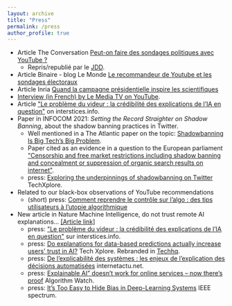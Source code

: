 ```yaml
---
layout: archive
title: "Press"
permalink: /press
author_profile: true
---
```


* Article The Conversation [Peut-on faire des sondages politiques avec YouTube ?](https://theconversation.com/peut-on-faire-des-sondages-politiques-avec-youtube-186067)
   * Repris/republié par le [JDD](https://www.lejdd.fr/Politique/comment-des-chercheurs-veulent-utiliser-youtube-pour-faire-des-sondages-dintentions-de-vote-4121868). 
* Article Binaire - blog Le Monde [Le recommandeur de Youtube et les sondages électoraux](https://www.lemonde.fr/blog/binaire/2022/07/05/le-recommandeur-les-sondages-et-laudit-en-boite-noire-de-youtube/)
* Article Inria [Quand la campagne présidentielle inspire les scientifiques](https://www.inria.fr/fr/la-campagne-presidentielle-inspire-les-scientifiques)
* [Interview (in French) by Le Media TV on YouTube](https://www.youtube.com/watch?v=ZOEJNJr79r8&t=2683s).
* Article ["Le problème du videur : la crédibilité des explications de l’IA en question"](https://interstices.info/le-probleme-du-videur-la-credibilite-des-explications-de-lia-en-question/) on interstices.info.
* Paper in INFOCOM 2021:  _Setting the Record Straighter on Shadow Banning_, about the shadow banning practices in Twitter.
  * Well mentioned in a The Atlantic paper on the topic: [Shadowbanning Is Big Tech’s Big Problem](https://www.theatlantic.com/technology/archive/2022/04/social-media-shadowbans-tiktok-twitter/629702/).
  * Paper cited as an evidence in a question to the European parliament ["Censorship and free market restrictions including shadow banning and concealment or suppression of organic search results on internet"](https://www.europarl.europa.eu/doceo/document/E-9-2021-001037_EN.html).
  * press: [Exploring the underpinnings of shadowbanning on Twitter](https://techxplore.com/news/2021-01-exploring-underpinnings-shadowbanning-twitter.html) TechXplore.
* Related to our black-box observations of YouTube recommendations
  * (short) press: [Comment reprendre le contrôle sur l’algo : des tips utilisateurs à l’utopie algorithmique](https://ctrlzmag.com/comment-reprendre-le-controle-sur-lalgo-des-tips-utilisateurs-a-lutopie-algorithmique/) 
* New article in Nature Machine Intelligence, do not trust remote AI explanations... [[Article link]](https://rdcu.be/b6qB4)
  * press: ["Le problème du videur : la crédibilité des explications de l’IA en question"](https://interstices.info/le-probleme-du-videur-la-credibilite-des-explications-de-lia-en-question/) sur interstices.info.
  * press: [Do explanations for data-based predictions actually increase users' trust in AI?](https://techxplore.com/news/2020-10-explanations-data-based-users-ai.html) Tech Xplore. Rebranded in [Techhq](https://techhq.com/2020/10/how-much-should-we-trust-explainable-ai/).
  * press: [De l’explicabilité des systèmes : les enjeux de l’explication des décisions automatisées](http://www.internetactu.net/2019/11/14/de-lexplicabilite-des-systemes-les-enjeux-de-lexplication-des-decisions-automatisees/) internetactu.net.
  * press: [Explainable AI” doesn’t work for online services – now there’s proof](https://algorithmwatch.org/en/story/explainable-ai-doesnt-work-for-online-services-now-theres-proof/) Algorithm Watch.
  * press: [It’s Too Easy to Hide Bias in Deep-Learning Systems](https://spectrum.ieee.org/its-too-easy-to-hide-bias-in-deeplearning-systems) IEEE spectrum.
